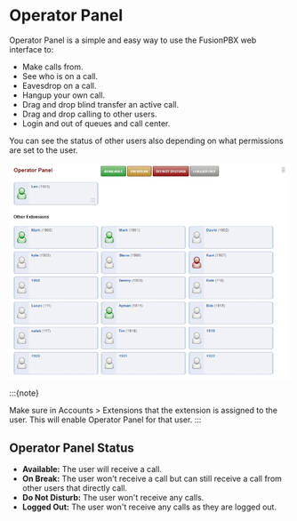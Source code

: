 # Operator Panel

Operator Panel is a simple and easy way to use the FusionPBX web
interface to:

-   Make calls from.
-   See who is on a call.
-   Eavesdrop on a call.
-   Hangup your own call.
-   Drag and drop blind transfer an active call.
-   Drag and drop calling to other users.
-   Login and out of queues and call center.

You can see the status of other users also depending on what permissions
are set to the user.

![image](../_static/images/applications/fusionpbx_operator_panel.jpg)

:::{note}

Make sure in Accounts \> Extensions that the extension is assigned to
the user. This will enable Operator Panel for that user.
:::

## Operator Panel Status

-   **Available:** The user will receive a call.
-   **On Break:** The user won\'t receive a call but can still receive a
    call from other users that directly call.
-   **Do Not Disturb:** The user won\'t receive any calls.
-   **Logged Out:** The user won\'t receive any calls as they are logged
    out.
